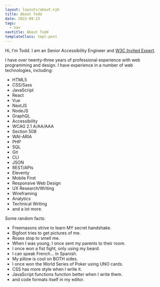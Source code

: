 ```yaml
---
layout: layouts/about.njk
title: About Todd
date: 2022-09-23
tags:
  - nav
navtitle: About Todd
templateClass: tmpl-post
---
```


Hi, I'm Todd. I am an Senior Accessibility Engineer and [W3C Invited Expert](https://w3.org).

I have over twenty-three years of professional experience with web programming and design. I have experience in a number of web technologies, including:

- HTML5
- CSS/Sass
- JavaScript
- React
- Vue
- NextJS
- NodeJS
- GraphQL
- Accessibility
- WCAG 2.1 A/AA/AAA
- Section 508
- WAI-ARIA
- PHP
- SQL
- Git
- CLI
- JSON
- REST/APIs
- Eleventy
- Mobile First
- Responsive Web Design
- UX Research/Writing
- Wireframing
- Analytics
- Technical Writing
- and a lot more.

Some random facts:

- Freemasons strive to learn MY secret handshake.
- Bigfoot tries to get pictures of me.
- Roses stop to smell me.
- When I was young, I once sent my parents to their room.
- I once won a fist fight, only using my beard.
- I can speak French... in Spanish.
- My pillow is cool on BOTH sides.
- I once won the World Series of Poker using UNO cards.
- CSS has more style when I write it.
- JavaScript functions function better when I write them.
- and code formats itself in my editor.
